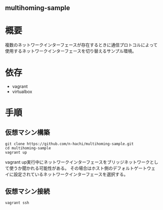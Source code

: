 multihoming-sample
---

# 概要

複数のネットワークインターフェースが存在するときに通信プロトコルによって使用するネットワークインターフェースを切り替えるサンプル環境。

# 依存

- vagrant
- virtualbox

# 手順

## 仮想マシン構築

```
git clone https://github.com/n-hachi/multihoming-sample.git
cd multihoming-sample
vagrant up
```
vagrant up実行中にネットワークインターフェースをブリッジネットワークとして使うか聞かれる可能性がある。
その場合はホスト側のデフォルトゲートウェイに設定されているネットワークインターフェースを選択する。

## 仮想マシン接続
```
vagrant ssh
```
